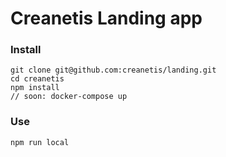 # Creanetis Landing app

### Install
```ssh
git clone git@github.com:creanetis/landing.git
cd creanetis
npm install
// soon: docker-compose up
```

### Use
```ssh
npm run local
```
